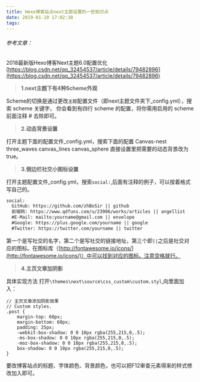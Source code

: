```yaml
---
title: Hexo博客站点next主题设置的一些知识点
date: 2019-01-10 17:02:38
tags:
---
```


###### 参考文章：
2018最新版Hexo博客Next主题6.0配置优化
[https://blog.csdn.net/qq_32454537/article/details/79482896](https://blog.csdn.net/qq_32454537/article/details/79482896)

> **1.next主题下有4种Scheme外观**

Scheme的切换是通过更改<code>主题</code>配置文件（即next主题文件夹下_config.yml），搜索 scheme 关键字， 你会看到有四行 scheme 的配置，将你需用启用的 scheme 前面注释 # 去除即可。
> **2.动态背景设置**

打开主题下面的配置文件_config.yml，搜索下面的配置
Canvas-nest
three_waves
canvas_lines
canvas_sphere
直接设置里把需要的动态背景改为true。
> **3.侧边栏社交小图标设置**

打开主题配置文件_config.yml，搜索<code>social:</code>,后面有注释的例子，可以按着格式写自己的。
```html
social:
  GitHub: https://github.com/zhBoSir || github
  前端网: https://www.qdfuns.com/u/23906/works/articles || angellist
  #E-Mail: mailto:yourname@gmail.com || envelope
  #Google: https://plus.google.com/yourname || google
  #Twitter: https://twitter.com/yourname || twitter
```
第一个是写社交的名字，第二个是写社交的链接地址，第三个即<code>||</code>之后是社交对应的图标。在图标库（[http://fontawesome.io/icons/](http://fontawesome.io/icons/)）中可以找到对应的图标。注意空格就行。 
> **4.主页文章加阴影**

具体实现方法 
打开<code>\themes\next\source\css\_custom\custom.styl</code>,向里面加入：
```
// 主页文章添加阴影效果
// Custom styles.
.post {
	margin-top: 60px;
	margin-bottom: 60px;
	padding: 25px;
	-webkit-box-shadow: 0 0 10px rgba(255,215,0,.5);
	-ms-box-shadow: 0 0 10px rgba(255,215,0,.5);
	-moz-box-shadow: 0 0 10px rgba(255,215,0,.5);
	box-shadow: 0 0 10px rgba(255,215,0,.5);
}
```
要改博客站点的标题、字体颜色、背景颜色，也可以把F12审查元素得来的样式修改加入即可。